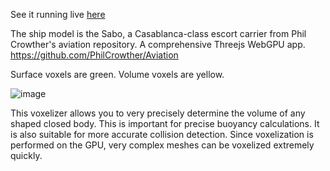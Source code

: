 See it running live [here](https://spiri0.github.io/Threejs-WebGPU-Voxelizer/index.html)

The ship model is the Sabo, a Casablanca-class escort carrier from Phil Crowther's aviation repository. A comprehensive Threejs WebGPU app.
https://github.com/PhilCrowther/Aviation

Surface voxels are green. Volume voxels are yellow.

![image](https://github.com/user-attachments/assets/2ca0c4ee-70d7-496b-808d-7458bc0a84ee)

This voxelizer allows you to very precisely determine the volume of any shaped closed body. This is important for precise buoyancy calculations. It is also suitable for more accurate collision detection.
Since voxelization is performed on the GPU, very complex meshes can be voxelized extremely quickly.
